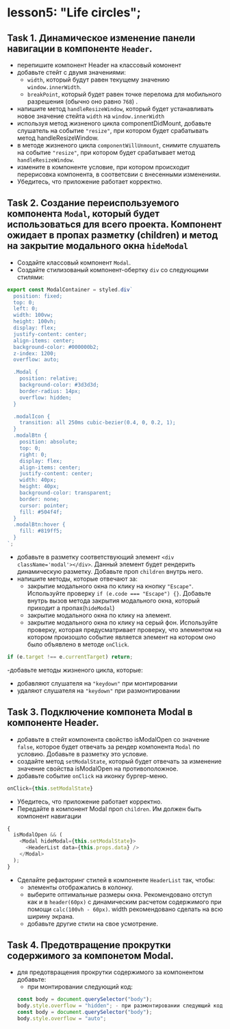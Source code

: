 # lesson5: "Life circles";

## Task 1. Динамическое изменение панели навигации в компоненте `Header`.

- перепишите компонент Header на классовый комонент
- добавьте стейт с двумя значениями:
  - `width`, который будут равен текущему значению `window.innerWidth`.
  - `breakPoint`, который будет равен точке перелома для мобильного разрешения (обычно оно равно `768`) .
- напишите метод `handleResizeWindow`, который будет устанавливать новое значение стейта `width` на `window.innerWidth`
- используя метод жизненого цикла componentDidMount, добавьте слушатель на событие `"resize"`, при котором будет срабатывать метод handleResizeWindow.
- в методе жизненого цикла `componentWillUnmount`, снимите слушатель на событие `"resize"`, при котором будет срабатывает метод `handleResizeWindow`.
- измените в компоненте условие, при котором происходит перерисовка компонента, в соответсвии с внесенными измененияи.
- Убедитесь, что приложение работает корректно.

## Task 2. Создание переиспользуемого компонента `Modal`, который будет использоваться для всего проекта. Компонент ожидает в пропах разметку (children) и метод на закрытие модального окна `hideModal`

- Создайте классовый компонент `Modal`.
- Создайте стилизованый компонент-обертку `div` со следующими стилями:

```javascript
export const ModalContainer = styled.div`
  position: fixed;
  top: 0;
  left: 0;
  width: 100vw;
  height: 100vh;
  display: flex;
  justify-content: center;
  align-items: center;
  background-color: #000000b2;
  z-index: 1200;
  overflow: auto;

  .Modal {
    position: relative;
    background-color: #3d3d3d;
    border-radius: 14px;
    overflow: hidden;
  }

  .modalIcon {
    transition: all 250ms cubic-bezier(0.4, 0, 0.2, 1);
  }
  .modalBtn {
    position: absolute;
    top: 0;
    right: 0;
    display: flex;
    align-items: center;
    justify-content: center;
    width: 40px;
    height: 40px;
    background-color: transparent;
    border: none;
    cursor: pointer;
    fill: #504f4f;
  }
  .modalBtn:hover {
    fill: #819ff5;
  }
`;
```

- добавьте в разметку соответствующий элемент `<div className='modal'></div>`. Данный элемент будет рендерить динамическую разметку. Добавьте проп `children` внутрь него.
- напишите методы, которые отвечают за:
  - закрытие модального окна по клику на кнопку `"Escape"`. Используйте проверку `if (e.code === "Escape") {}`. Добавьте внутрь вызов метода закрытия модального окна, который приходит а пропах(`hideModal`)
  - закрытие модального окна по клику на элемент.
  - закрытие модального окна по клику на серый фон. Используйте проверку, которая предусматривает проверку, что элементом на котором произошло событие является элемент на котором оно было объявлено в методе `onClick`.

```javascript
if (e.target !== e.currentTarget) return;
```

-добавьте методы жизненого цикла, которые:

- добавляют слушателя на `"keydown"` при монтировании
- удаляют слушателя на `"keydown"` при размонтировании

## Task 3. Подключение компонета Modal в компоненте Header.

- добавьте в стейт компонента свойство isModalOpen со значение `false`, которое будет отвечать за рендер компонента `Modal` по условию. Добавьте в разметку это условие.
- создайте метод `setModalState`, который будет отвечать за изменение значение свойства isModalOpen на противоположное.
- добавьте событие `onClick` на иконку бургер-меню.

```javascript
onClick={this.setModalState}
```

- Убедитесь, что приложение работает корректно.
- Передайте в компонент Modal проп `children`. Им должен быть компонент навигации

```javascript
{
  isModalOpen && (
    <Modal hideModal={this.setModalState}>
      <HeaderList data={this.props.data} />
    </Modal>
  );
}
```

- Сделайте рефакторинг стилей в компоненте `HeaderList` так, чтобы:
  - элементы отображались в колонку.
  - выберите оптимальные размеры окна. Рекомендовано отступ как и в `header(60px)` с динамическим расчетом содержимого при помощи `calc(100vh - 60px)`. width рекомендовано сделать на всю ширину экрана.
  - добавьте другие стили на свое усмотрение.

## Task 4. Предотвращение прокрутки содержимого за компонетом Modal.

- для предотвращения прокрутки содержимого за компонентом добавьте:
  - при монтировании следующий код:
  ```javascript
  const body = document.querySelector("body");
  body.style.overflow = "hidden"; - при размонтировании следующий код:
  const body = document.querySelector("body");
  body.style.overflow = "auto";
  ```
